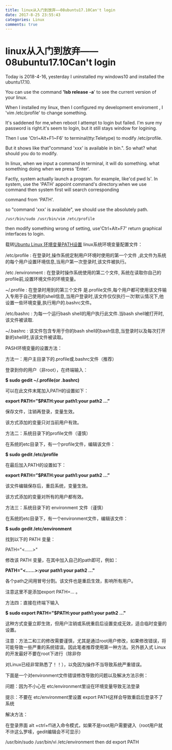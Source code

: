 ```yaml
---
title: linux从入门到放弃——08ubuntu17.10Can't login
date: 2017-8-25 23:55:43
categories: Linux
comments: true
---
```

# linux从入门到放弃——08ubuntu17.10Can't login

Today is 2018-4-16, yesterday I uninstalled my windows10 and installed the ubuntu17.10.

You can use the command **'lsb release -a**' to see the current version of your linux.

When I installed my linux, then I configured my development enviroment , I 'vim /etc/profile' to change something.

It's saddened for me,when reboot I attempt to login but failed. I'm sure my password is right.it's seem to login, but it still stays window for logining.

Then I use 'Ctrl+Alt+F1~F6' to terminal(tty:Teletype) to modify /etc/profile.

But it shows  like that"command 'xxx' is available in bin.". So what? what should you do to modify.

In linux, when we input a command in terminal, it will do something. what something doing when we press 'Enter'.

Factly, system actually launch a program. for example, like'cd pwd ls'. In system, use the 'PATH' appoint command's directory.when we use command then system first will search corresponding 

command from 'PATH'.

so "command 'xxx' is available", we should use the absolutely path.
```
/usr/bin/sudo /usr/bin/vim /etc/profile
```
then modify something wrong of setting, use'Ctrl+Alt+F7' return graphical interfaces to login.



载转[Ubuntu Linux 环境变量PATH设置](https://blog.csdn.net/witsmakemen/article/details/7831631)
linux系统环境变量配置文件：

/etc/profile : 在登录时,操作系统定制用户环境时使用的第一个文件 ,此文件为系统的每个用户设置环境信息,当用户第一次登录时,该文件被执行。

/etc /environment : 在登录时操作系统使用的第二个文件, 系统在读取你自己的profile前,设置环境文件的环境变量。

~/.profile :  在登录时用到的第三个文件 是.profile文件,每个用户都可使用该文件输入专用于自己使用的shell信息,当用户登录时,该文件仅仅执行一次!默认情况下,他设置一些环境变量,执行用户的.bashrc文件。

/etc/bashrc : 为每一个运行bash shell的用户执行此文件.当bash shell被打开时,该文件被读取.

~/.bashrc : 该文件包含专用于你的bash shell的bash信息,当登录时以及每次打开新的shell时,该该文件被读取。



PASH环境变量的设置方法：

方法一：用户主目录下的.profile或.bashrc文件（推荐）

登录到你的用户（非root），在终端输入：

**\$ sudo gedit ~/.profile(or .bashrc)**

可以在此文件末尾加入PATH的设置如下：

**export PATH=”$PATH:your path1:your path2 ...”**

保存文件，注销再登录，变量生效。

该方式添加的变量只对当前用户有效。



方法二：系统目录下的profile文件（谨慎）

在系统的etc目录下，有一个profile文件，编辑该文件：

**\$ sudo gedit /etc/profile**

在最后加入PATH的设置如下：

**export PATH=”$PATH:your path1:your path2 ...”**

该文件编辑保存后，重启系统，变量生效。

该方式添加的变量对所有的用户都有效。



方法三：系统目录下的 environment 文件（谨慎）

在系统的etc目录下，有一个environment文件，编辑该文件：

**$ sudo gedit /etc/environment**

找到以下的 PATH 变量：

PATH="<......>"

修改该 PATH 变量，在其中加入自己的path即可，例如：

**PATH="<......>:your path1:your path2 …"**

各个path之间用冒号分割。该文件也是重启生效，影响所有用户。

注意这里不是添加export PATH=… 。



方法四：直接在终端下输入

**\$ sudo export PATH="$PATH:your path1:your path2 …"**

这种方式变量立即生效，但用户注销或系统重启后设置变成无效，适合临时变量的设置。

注意：方法二和三的修改需要谨慎，尤其是通过root用户修改，如果修改错误，将可能导致一些严重的系统错误。因此笔者推荐使用第一种方法。另外嵌入式 Linux的开发最好不要在root下进行（除非你

对Linux已经非常熟悉了！！），以免因为操作不当导致系统严重错误。

下面是一个对environment文件错误修改导致的问题以及解决方法示例：



问题：因为不小心在 etc/environment里设在环境变量导致无法登录

提示：不要在 etc/environment里设置 export PATH这样会导致重启后登录不了系统

解决方法：

在登录界面 alt +ctrl+f1进入命令模式，如果不是root用户需要键入（root用户就不许这么罗嗦，gedit编辑会不可显示）

/usr/bin/sudo /usr/bin/vi /etc/environment then dd export PATH


